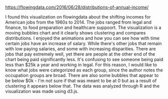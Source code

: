 https://flowingdata.com/2016/06/28/distributions-of-annual-income/

I found this visualization on flowingdata about the shifting incomes for American jobs from the 1960s to 2014. The jobs ranged from legal and finance, to food preparation and healthcare suppoort. The visualization is a moving bubbles chart and it clearly shows clustering and compares distributions. I enjoyed the animations and how you can see how with time certain jobs have an increase of salary. While there's other jobs that remain with low paying salaries, and some with increasing disparities. There are jobs that pay extremely well, yet there are people at the other end of the chart being paid significantly less. It's confusing to see someone being paid less than $25k a year and working in legal. For this reason, I would like to know what jobs were categorized as each group, since the author notes the occupation groups are broad. There are also some bubbles that appear to be below $0k - I'm not sure if that was meant to be at 0 but as a result of clustering it appears below that. The data was analyzed through R and the visualization was made using d3.js.   
